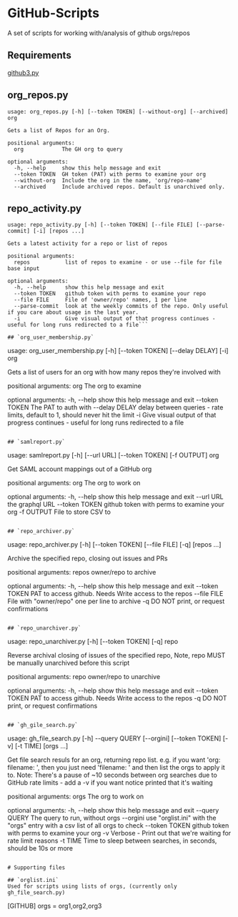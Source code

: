 # GitHub-Scripts

A set of scripts for working with/analysis of github orgs/repos

## Requirements
[github3.py](https://github3py.readthedocs.io/en/master/index.html)

## org_repos.py 

```
usage: org_repos.py [-h] [--token TOKEN] [--without-org] [--archived] org

Gets a list of Repos for an Org.

positional arguments:
  org            The GH org to query

optional arguments:
  -h, --help     show this help message and exit
  --token TOKEN  GH token (PAT) with perms to examine your org
  --without-org  Include the org in the name, 'org/repo-name'
  --archived     Include archived repos. Default is unarchived only.
```

## repo_activity.py

```
usage: repo_activity.py [-h] [--token TOKEN] [--file FILE] [--parse-commit] [-i] [repos ...]

Gets a latest activity for a repo or list of repos

positional arguments:
  repos           list of repos to examine - or use --file for file base input

optional arguments:
  -h, --help      show this help message and exit
  --token TOKEN   github token with perms to examine your repo
  --file FILE     File of 'owner/repo' names, 1 per line
  --parse-commit  look at the weekly commits of the repo. Only useful if you care about usage in the last year.
  -i              Give visual output of that progress continues - useful for long runs redirected to a file```

## `org_user_membership.py`
```
usage: org_user_membership.py [-h] [--token TOKEN] [--delay DELAY] [-i] org

Gets a list of users for an org with how many repos they're involved with

positional arguments:
  org            The org to examine

optional arguments:
  -h, --help     show this help message and exit
  --token TOKEN  The PAT to auth with
  --delay DELAY  delay between queries - rate limits, default to 1, should never hit the limit
  -i             Give visual output of that progress continues - useful for long runs redirected to a file
```

## `samlreport.py`
```
usage: samlreport.py [-h] [--url URL] [--token TOKEN] [-f OUTPUT] org

Get SAML account mappings out of a GitHub org

positional arguments:
  org            The org to work on

optional arguments:
  -h, --help     show this help message and exit
  --url URL      the graphql URL
  --token TOKEN  github token with perms to examine your org
  -f OUTPUT      File to store CSV to
```

## `repo_archiver.py`
```
usage: repo_archiver.py [-h] [--token TOKEN] [--file FILE] [-q] [repos ...]

Archive the specified repo, closing out issues and PRs

positional arguments:
  repos          owner/repo to archive

optional arguments:
  -h, --help     show this help message and exit
  --token TOKEN  PAT to access github. Needs Write access to the repos
  --file FILE    File with "owner/repo" one per line to archive
  -q             DO NOT print, or request confirmations
```

## `repo_unarchiver.py`
```
usage: repo_unarchiver.py [-h] [--token TOKEN] [-q] repo

Reverse archival closing of issues of the specified repo, Note, repo MUST be manually unarchived before this script

positional arguments:
  repo           owner/repo to unarchive

optional arguments:
  -h, --help     show this help message and exit
  --token TOKEN  PAT to access github. Needs Write access to the repos
  -q             DO NOT print, or request confirmations
```

## `gh_gile_search.py`
```
usage: gh_file_search.py [-h] --query QUERY [--orgini] [--token TOKEN] [-v] [-t TIME] [orgs ...]

Get file search resuls for an org, returning repo list. e.g. if you want 'org:<ORGNAME> filename:<FILENAME> <CONTENTS>', then you just need 'filename:<FILENAME> <CONTENTS>' and then list the orgs to apply it to. Note: There's a pause of ~10 seconds between org searches due to GitHub rate limits - add a -v if you want notice printed that it's waiting

positional arguments:
  orgs           The org to work on

optional arguments:
  -h, --help     show this help message and exit
  --query QUERY  The query to run, without orgs
  --orgini       use "orglist.ini" with the "orgs" entry with a csv list of all orgs to check
  --token TOKEN  github token with perms to examine your org
  -v             Verbose - Print out that we're waiting for rate limit reasons
  -t TIME        Time to sleep between searches, in seconds, should be 10s or more
```

# Supporting files

## `orglist.ini`
Used for scripts using lists of orgs, (currently only gh_file_search.py)
```
[GITHUB]
orgs = org1,org2,org3
```
